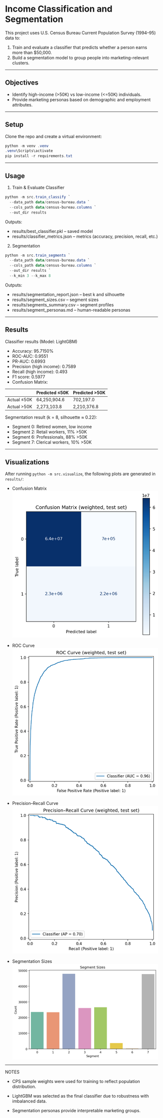 # Income Classification and Segmentation

This project uses U.S. Census Bureau Current Population Survey (1994–95) data to:
1. Train and evaluate a classifier that predicts whether a person earns more than $50,000.
2. Build a segmentation model to group people into marketing-relevant clusters.

---

## Objectives
- Identify high-income (>50K) vs low-income (<=50K) individuals.
- Provide marketing personas based on demographic and employment attributes.

---

## Setup

Clone the repo and create a virtual environment:

```powershell
python -m venv .venv
.venv\Scripts\activate
pip install -r requirements.txt
```

---

## Usage

1. Train & Evaluate Classifier

```powershell
python -m src.train_classify `
  --data_path data/census-bureau.data `
  --cols_path data/census-bureau.columns `
  --out_dir results
```

Outputs:
- results/best_classifier.pkl – saved model
- results/classifier_metrics.json – metrics (accuracy, precision, recall, etc.)

2. Segmentation

```powershell
python -m src.train_segments `
  --data_path data/census-bureau.data `
  --cols_path data/census-bureau.columns `
  --out_dir results `
  --k_min 3 --k_max 8
```

Outputs:
- results/segmentation_report.json – best k and silhouette
- results/segment_sizes.csv – segment sizes
- results/segments_summary.csv – segment profiles
- results/segment_personas.md – human-readable personas

---

## Results

Classifier results (Model: LightGBM)

- Accuracy: 95.7150%
- ROC-AUC: 0.9551
- PR-AUC: 0.6993
- Precision (high income): 0.7589
- Recall (high income): 0.493
- F1 score: 0.5977
- Confusion Matrix:
  
|             | Predicted ≤50K | Predicted >50K |
| ----------- | -------------- | -------------- |
| Actual ≤50K | 64,250,904.6   | 702,197.0      |
| Actual >50K | 2,273,103.8    | 2,210,376.8    |

Segmentation result (k = 8, silhouette ≈ 0.22):

- Segment 0: Retired women, low income
- Segment 2: Retail workers, 11% >50K
- Segment 6: Professionals, 88% >50K
- Segment 7: Clerical workers, 10% >50K

---

## Visualizations

After running `python -m src.visualize`, the following plots are generated in `results/`:

- Confusion Matrix  
  ![Confusion Matrix](results/confusion_matrix.png)

- ROC Curve  
  ![ROC Curve](results/roc_curve.png)

- Precision–Recall Curve  
  ![PR Curve](results/pr_curve.png)

- Segmentation Sizes  
  ![Segment Sizes](results/segment_sizes.png)

---

NOTES

- CPS sample weights were used for training to reflect population distribution.

- LightGBM was selected as the final classifier due to robustness with imbalanced data.

- Segmentation personas provide interpretable marketing groups.
